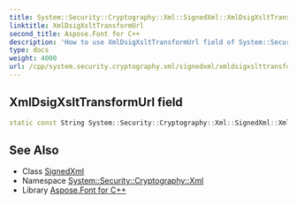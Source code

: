 ```yaml
---
title: System::Security::Cryptography::Xml::SignedXml::XmlDsigXsltTransformUrl field
linktitle: XmlDsigXsltTransformUrl
second_title: Aspose.Font for C++
description: 'How to use XmlDsigXsltTransformUrl field of System::Security::Cryptography::Xml::SignedXml class in C++.'
type: docs
weight: 4000
url: /cpp/system.security.cryptography.xml/signedxml/xmldsigxslttransformurl/
---
```

## XmlDsigXsltTransformUrl field




```cpp
static const String System::Security::Cryptography::Xml::SignedXml::XmlDsigXsltTransformUrl
```

## See Also

* Class [SignedXml](../)
* Namespace [System::Security::Cryptography::Xml](../../)
* Library [Aspose.Font for C++](../../../)
